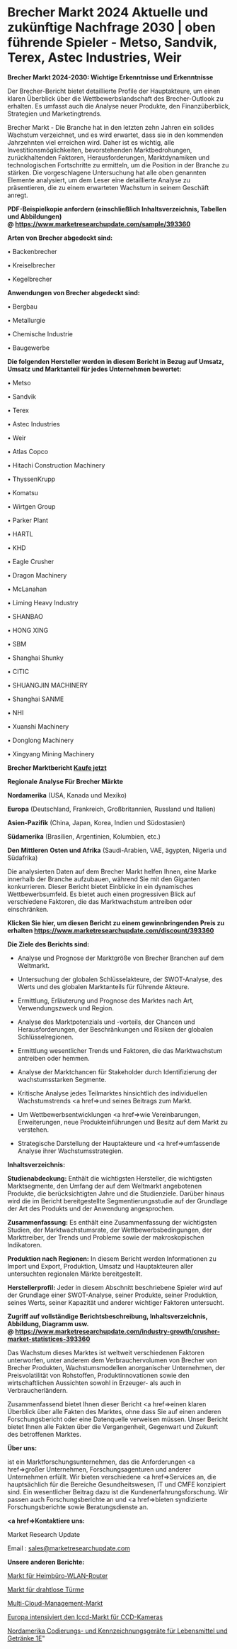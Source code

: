 # Brecher Markt 2024 Aktuelle und zukünftige Nachfrage 2030 | oben führende Spieler - Metso, Sandvik, Terex, Astec Industries, Weir

<strong>Brecher Markt 2024-2030: Wichtige Erkenntnisse und Erkenntnisse</strong>

Der Brecher-Bericht bietet detaillierte Profile der Hauptakteure, um einen klaren Überblick über die Wettbewerbslandschaft des Brecher-Outlook zu erhalten. Es umfasst auch die Analyse neuer Produkte, den Finanzüberblick, Strategien und Marketingtrends.

Brecher Markt - Die Branche hat in den letzten zehn Jahren ein solides Wachstum verzeichnet, und es wird erwartet, dass sie in den kommenden Jahrzehnten viel erreichen wird. Daher ist es wichtig, alle Investitionsmöglichkeiten, bevorstehenden Marktbedrohungen, zurückhaltenden Faktoren, Herausforderungen, Marktdynamiken und technologischen Fortschritte zu ermitteln, um die Position in der Branche zu stärken. Die vorgeschlagene Untersuchung hat alle oben genannten Elemente analysiert, um dem Leser eine detaillierte Analyse zu präsentieren, die zu einem erwarteten Wachstum in seinem Geschäft anregt.

<strong><b>PDF-Beispielkopie anfordern (einschließlich Inhaltsverzeichnis, Tabellen und Abbildungen) @ </b></strong><strong><a href=https://www.marketresearchupdate.com/sample/393360><strong>https://www.marketresearchupdate.com/sample/393360</u></a></strong></strong>

<strong>Arten von Brecher abgedeckt sind:</strong>

• Backenbrecher

• Kreiselbrecher

• Kegelbrecher

<strong>Anwendungen von Brecher abgedeckt sind:</strong>

• Bergbau

• Metallurgie

• Chemische Industrie

• Baugewerbe

<strong>Die folgenden Hersteller werden in diesem Bericht in Bezug auf Umsatz, Umsatz und Marktanteil für jedes Unternehmen bewertet:</strong>

• Metso

• Sandvik

• Terex

• Astec Industries

• Weir

• Atlas Copco

• Hitachi Construction Machinery

• ThyssenKrupp

• Komatsu

• Wirtgen Group

• Parker Plant

• HARTL

• KHD

• Eagle Crusher

• Dragon Machinery

• McLanahan

• Liming Heavy Industry

• SHANBAO

• HONG XING

• SBM

• Shanghai Shunky

• CITIC

• SHUANGJIN MACHINERY

• Shanghai SANME

• NHI

• Xuanshi Machinery

• Donglong Machinery

• Xingyang Mining Machinery

<strong>Brecher Marktbericht <a href=https://www.marketresearchupdate.com/buynow/393360>Kaufe jetzt</a></strong>

<strong>Regionale Analyse Für Brecher Märkte</strong>

<strong>Nordamerika</strong> (USA, Kanada und Mexiko)

<strong>Europa</strong> (Deutschland, Frankreich, Großbritannien, Russland und Italien)

<strong>Asien-Pazifik</strong> (China, Japan, Korea, Indien und Südostasien)

<strong>Südamerika</strong> (Brasilien, Argentinien, Kolumbien, etc.)

<strong>Den Mittleren</strong> <strong>Osten und Afrika</strong> (Saudi-Arabien, VAE, ägypten, Nigeria und Südafrika)

Die analysierten Daten auf dem Brecher Markt helfen Ihnen, eine Marke innerhalb der Branche aufzubauen, während Sie mit den Giganten konkurrieren. Dieser Bericht bietet Einblicke in ein dynamisches Wettbewerbsumfeld. Es bietet auch einen progressiven Blick auf verschiedene Faktoren, die das Marktwachstum antreiben oder einschränken.

<strong>Klicken Sie hier, um diesen Bericht zu einem gewinnbringenden Preis zu erhalten
</strong><strong><a href=https://www.marketresearchupdate.com/discount/393360>https://www.marketresearchupdate.com/discount/393360</b></u></strong></a>

<strong>Die Ziele des Berichts sind:</strong>

- Analyse und Prognose der Marktgröße von Brecher Branchen auf dem Weltmarkt.

- Untersuchung der globalen Schlüsselakteure, der SWOT-Analyse, des Werts und des globalen Marktanteils für führende Akteure.

- Ermittlung, Erläuterung und Prognose des Marktes nach Art, Verwendungszweck und Region.

- Analyse des Marktpotenzials und -vorteils, der Chancen und Herausforderungen, der Beschränkungen und Risiken der globalen Schlüsselregionen.

- Ermittlung wesentlicher Trends und Faktoren, die das Marktwachstum antreiben oder hemmen.

- Analyse der Marktchancen für Stakeholder durch Identifizierung der wachstumsstarken Segmente.

- Kritische Analyse jedes Teilmarktes hinsichtlich des individuellen Wachstumstrends <a href=>und</a> seines Beitrags zum Markt.

- Um Wettbewerbsentwicklungen <a href=>wie</a> Vereinbarungen, Erweiterungen, neue Produkteinführungen und Besitz auf dem Markt zu verstehen.

- Strategische Darstellung der Hauptakteure und <a href=>umfas</a>sende Analyse ihrer Wachstumsstrategien.

<strong>Inhaltsverzeichnis:</strong>

<strong>Studienabdeckung:</strong> Enthält die wichtigsten Hersteller, die wichtigsten Marktsegmente, den Umfang der auf dem Weltmarkt angebotenen Produkte, die berücksichtigten Jahre und die Studienziele. Darüber hinaus wird die im Bericht bereitgestellte Segmentierungsstudie auf der Grundlage der Art des Produkts und der Anwendung angesprochen.

<strong>Zusammenfassung:</strong> Es enthält eine Zusammenfassung der wichtigsten Studien, der Marktwachstumsrate, der Wettbewerbsbedingungen, der Markttreiber, der Trends und Probleme sowie der makroskopischen Indikatoren.

<strong>Produktion nach Regionen:</strong> In diesem Bericht werden Informationen zu Import und Export, Produktion, Umsatz und Hauptakteuren aller untersuchten regionalen Märkte bereitgestellt.

<strong>Herstellerprofil:</strong> Jeder in diesem Abschnitt beschriebene Spieler wird auf der Grundlage einer SWOT-Analyse, seiner Produkte, seiner Produktion, seines Werts, seiner Kapazität und anderer wichtiger Faktoren untersucht.

<strong><b>Zugriff auf vollständige Berichtsbeschreibung, Inhaltsverzeichnis, Abbildung, Diagramm usw. @ </b></strong><strong><a href=https://www.marketresearchupdate.com/industry-growth/crusher-market-statistices-393360>https://www.marketresearchupdate.com/industry-growth/crusher-market-statistices-393360</a></strong>

Das Wachstum dieses Marktes ist weltweit verschiedenen Faktoren unterworfen, unter anderem dem Verbrauchervolumen von Brecher von Brecher Produkten, Wachstumsmodellen anorganischer Unternehmen, der Preisvolatilität von Rohstoffen, Produktinnovationen sowie den wirtschaftlichen Aussichten sowohl in Erzeuger- als auch in Verbraucherländern.

Zusammenfassend bietet Ihnen dieser Bericht <a href=>einen</a> klaren Überblick über alle Fakten des Marktes, ohne dass Sie auf einen anderen Forschungsbericht oder eine Datenquelle verweisen müssen. Unser Bericht bietet Ihnen alle Fakten über die Vergangenheit, Gegenwart und Zukunft des betroffenen Marktes.

<strong>Über uns:</strong>

 ist ein Marktforschungsunternehmen, das die Anforderungen <a href=>großer</a> Unternehmen, Forschungsagenturen und anderer Unternehmen erfüllt. Wir bieten verschiedene <a href=>Services</a> an, die hauptsächlich für die Bereiche Gesundheitswesen, IT und CMFE konzipiert sind. Ein wesentlicher Beitrag dazu ist die Kundenerfahrungsforschung. Wir passen auch Forschungsberichte an und <a href=>bieten</a> syndizierte Forschungsberichte sowie Beratungsdienste an.

<strong><a href=>Kontaktiere uns:</a></strong>

Market Research Update

Email : sales@marketresearchupdate.com

<strong>Unsere anderen Berichte:</strong>

<a href=https://www.linkedin.com/pulse/home-office-wireless-router-market>Markt für Heimbüro-WLAN-Router</a>

<a href=https://www.linkedin.com/pulse/wireless-tower-market-sizing-up-anticipating>Markt für drahtlose Türme</a>

<a href=https://www.linkedin.com/pulse/multi-cloud-management-market-2023-remarking>Multi-Cloud-Management-Markt</a>

<a href=https://www.linkedin.com/pulse/europe-intensified-ccd-cameras-iccd-market-future>Europa intensiviert den Iccd-Markt für CCD-Kameras</a>

<a href=https://www.linkedin.com/pulse/north-america-food-beverage-coding-marking-equipments-1e>Nordamerika Codierungs- und Kennzeichnungsgeräte für Lebensmittel und Getränke 1E</a>"

